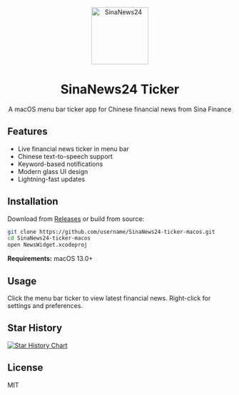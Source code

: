 <div align="center">
  <img src="https://files.catbox.moe/pmo6n8.png" alt="SinaNews24" width="128" height="128" />
  <h1>SinaNews24 Ticker</h1>
  <p>A macOS menu bar ticker app for Chinese financial news from Sina Finance</p>
</div>

## Features

-  Live financial news ticker in menu bar
-  Chinese text-to-speech support
-  Keyword-based notifications
-  Modern glass UI design
-  Lightning-fast updates

## Installation

Download from [Releases](../../releases) or build from source:

```bash
git clone https://github.com/username/SinaNews24-ticker-macos.git
cd SinaNews24-ticker-macos
open NewsWidget.xcodeproj
```

**Requirements:** macOS 13.0+

## Usage

Click the menu bar ticker to view latest financial news. Right-click for settings and preferences.

## Star History

<a href="https://star-history.com/#yizhi02/SinaNews24-ticker-macos&Date">
  <picture>
    <source media="(prefers-color-scheme: dark)" srcset="https://api.star-history.com/svg?repos=yizhi02/SinaNews24-ticker-macos&type=Date&theme=dark" />
    <img alt="Star History Chart" src="https://api.star-history.com/svg?repos=yizhi02/SinaNews24-ticker-macos&type=Date" />
  </picture>
</a>

## License

MIT
